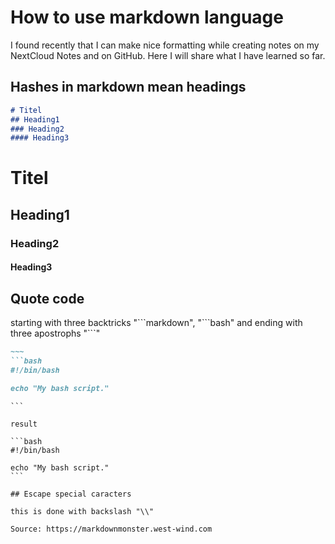 # How to use markdown language

I found recently that I can make nice formatting while creating notes on my NextCloud Notes and on GitHub.
Here I will share what I have learned so far.

## Hashes in markdown mean headings

```markdown
# Titel
## Heading1
### Heading2
#### Heading3
```
# Titel
## Heading1
### Heading2
#### Heading3

## Quote code

starting with three backtricks \"\`\`\`markdown", \"\`\`\`bash\" and ending with three apostrophs \"\`\`\`\"

```markdown
~~~
```bash
#!/bin/bash

echo "My bash script."
```
~~~
```

result

```bash
#!/bin/bash

echo "My bash script."
```

## Escape special caracters

this is done with backslash "\\"

Source: https://markdownmonster.west-wind.com
